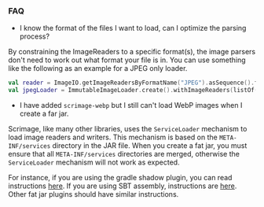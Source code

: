 ### FAQ

* I know the format of the files I want to load, can I optimize the parsing process?

By constraining the ImageReaders to a specific format(s), the image parsers don't need to work out what format your file
is in.
You can use something like the following as an example for a JPEG only loader.

```kotlin
val reader = ImageIO.getImageReadersByFormatName("JPEG").asSequence().first()
val jpegLoader = ImmutableImageLoader.create().withImageReaders(listOf(ImageIOReader(listOf(reader))))
```

* I have added `scrimage-webp` but I still can't load WebP images when I create a far jar.

Scrimage, like many other libraries, uses the `ServiceLoader` mechanism to load image readers and writers. This
mechanism is based on the `META-INF/services` directory in the JAR file. When you create a fat jar, you must ensure that
all `META-INF/services` directories are merged, otherwise the `ServiceLoader` mechanism will not work as expected.

For instance, if you are using the gradle shadow plugin, you can read
instructions [here](https://gradleup.com/shadow/configuration/merging/#merging-service-descriptor-files). If you are using SBT
assembly, instructions are [here](https://github.com/sbt/sbt-assembly?tab=readme-ov-file#merge-strategy).
Other fat jar plugins should have similar instructions.
